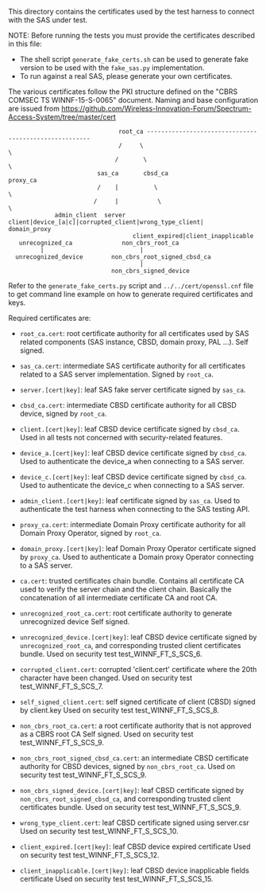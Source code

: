 This directory contains the certificates used by the test harness to connect
with the SAS under test.

NOTE: Before running the tests you must provide the certificates described in
this file:
- The shell script `generate_fake_certs.sh` can be used to generate fake version
  to be used with the `fake_sas.py` implementation.
- To run against a real SAS, please generate your own certificates.

The various certificates follow the PKI structure defined on the "CBRS COMSEC TS
WINNF-15-S-0065" document. Naming and base configuration are issued from
https://github.com/Wireless-Innovation-Forum/Spectrum-Access-System/tree/master/cert

```
                               root_ca ------------------------------------------------------                
                               /     \          					     \                 
                              /       \          					      \            
                         sas_ca       cbsd_ca   					   proxy_ca
                         /    |          \              	  			 	\
                        /     |           \              	  				 \
             admin_client  server  client|device_[a|c]|corrupted_client|wrong_type_client|   	domain_proxy
				   	               client_expired|client_inapplicable 
   unrecognized_ca              non_cbrs_root_ca
         |                           |
  unrecognized_device        non_cbrs_root_signed_cbsd_ca
                                     |
                             non_cbrs_signed_device
```

Refer to the `generate_fake_certs.py` script and `../../cert/openssl.cnf` file
to get command line example on how to generate required certificates and keys.

Required certificates are:

* `root_ca.cert`: root certificate authority for all certificates used by SAS
  related components (SAS instance, CBSD, domain proxy, PAL ...). Self signed.

* `sas_ca.cert`: intermediate SAS certificate authority for all certificates
  related to a SAS server implementation. Signed by `root_ca`.

* `server.[cert|key]`: leaf SAS fake server certificate signed by `sas_ca`.

* `cbsd_ca.cert`: intermediate CBSD certificate authority for all CBSD device,
  signed by `root_ca`.

* `client.[cert|key]`: leaf CBSD device certificate signed by `cbsd_ca`.
  Used in all tests not concerned with security-related features.

* `device_a.[cert|key]`: leaf CBSD device certificate signed by `cbsd_ca`.
  Used to authenticate the device_a when connecting to a SAS server.

* `device_c.[cert|key]`: leaf CBSD device certificate signed by `cbsd_ca`.
  Used to authenticate the device_c when connecting to a SAS server.

* `admin_client.[cert|key]`: leaf certificate signed by `sas_ca`.
  Used to authenticate the test harness when connecting to the SAS testing API.

* `proxy_ca.cert`: intermediate Domain Proxy certificate authority for
  all Domain Proxy Operator, signed by `root_ca`.

* `domain_proxy.[cert|key]`: leaf Domain Proxy Operator certificate signed by
  `proxy_ca`.
  Used to authenticate a Domain proxy Operator connecting to a SAS server.

* `ca.cert`: trusted certificates chain bundle. Contains all certificate CA
  used to verify the server chain and the client chain. Basically the
  concatenation of all intermediate certificate CA and root CA.

* `unrecognized_root_ca.cert`: root certificate authority to generate unrecognized device
  Self signed.
  
* `unrecognized_device.[cert|key]`: leaf CBSD device certificate signed by
  `unrecognized_root_ca`, and corresponding trusted client certificates bundle.
  Used on security test test_WINNF_FT_S_SCS_6.
  
* `corrupted_client.cert`: corrupted 'client.cert' certificate where the 20th character have been changed.
  Used on security test test_WINNF_FT_S_SCS_7.
  
* `self_signed_client.cert`: self signed certificate of client (CBSD) signed by client.key
  Used on security test test_WINNF_FT_S_SCS_8.
  
* `non_cbrs_root_ca.cert`: a root certificate authority that is not approved as a CBRS root CA
  Self signed.
  Used on security test test_WINNF_FT_S_SCS_9.
  
* `non_cbrs_root_signed_cbsd_ca.cert`: an intermediate CBSD certificate authority for CBSD devices,
  signed by `non_cbrs_root_ca`.
  Used on security test test_WINNF_FT_S_SCS_9.
  
* `non_cbrs_signed_device.[cert|key]`: leaf CBSD certificate signed by
  `non_cbrs_root_signed_cbsd_ca`, and corresponding trusted client certificates bundle.
  Used on security test test_WINNF_FT_S_SCS_9.
  
* `wrong_type_client.cert`: leaf CBSD certificate signed using server.csr 
  Used on security test test_WINNF_FT_S_SCS_10.
  
* `client_expired.[cert|key]`: leaf CBSD device expired certificate
  Used on security test test_WINNF_FT_S_SCS_12.

* `client_inapplicable.[cert|key]`: leaf CBSD device inapplicable fields certificate
  Used on security test test_WINNF_FT_S_SCS_15.
